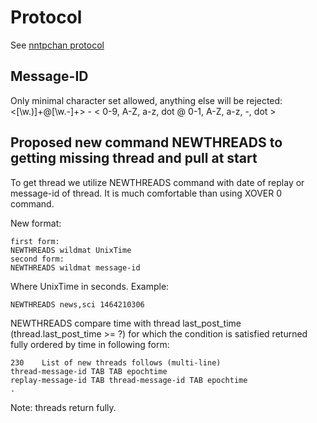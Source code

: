 Protocol
==========
See [nntpchan protocol](https://github.com/majestrate/nntpchan/blob/master/doc/developer/protocol.md)

Message-ID
-----------
Only minimal character set allowed, anything else will be rejected:
<[\w.)]+@[\w.-]+> - < 0-9, A-Z, a-z, dot @ 0-1, A-Z, a-z, -, dot >

Proposed new command NEWTHREADS to getting missing thread and pull at start
-----------
To get thread we utilize NEWTHREADS command with date of replay or message-id of thread.
It is much comfortable than using XOVER 0 command.

New format:
```
first form:
NEWTHREADS wildmat UnixTime
second form:
NEWTHREADS wildmat message-id
```
Where UnixTime in seconds. Example:
```
NEWTHREADS news,sci 1464210306
```

NEWTHREADS compare time with thread last_post_time (thread.last_post_time >= ?) for which the condition is satisfied returned fully ordered by time in following form:
```
230    List of new threads follows (multi-line)
thread-message-id TAB TAB epochtime
replay-message-id TAB thread-message-id TAB epochtime
.
```
Note: threads return fully.
